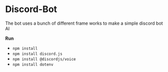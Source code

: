 # Discord-Bot
The bot uses a bunch of different frame works to make a simple discord bot AI

**Run** 
- `npm install`
- `npm install discord.js`
- `npm install @discordjs/voice`
- `npm install dotenv`
